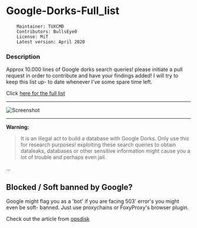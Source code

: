 # Google-Dorks-Full_list

		Maintainer: TUXCMD
		Contributors: BullsEye0
		License: MiT 
		Latest version: April 2020
	
### Description

Approx 10.000 lines of Google dorks search queries!
please initiate a pull request in order to contribute and have your findings added!
I will try to keep this list up- to date whenever I've some spare time left.

Click [here for the full list](https://github.com/TUXCMD/Google-Dorks-Full_list/blob/master/googledorks_full.md) 

****
![Screenshot](/img/img1.gif)
****

**Warning:**
> It is an illegal act to build a database with Google Dorks. 
> Only use this for research purposes! exploiting these search queries to obtain dataleaks, databases or other sensitive
> information might cause you a lot of trouble and perhaps even jail.

...

## Blocked / Soft banned by Google?
Google might flag you as a 'bot' if you are facing 503' error's you might even be soft- banned. 
Just use proxychains or FoxyProxy's browser plugin.

Check out the article from [opsdisk](https://github.com/opsdisk/pagodo#google-is-blocking-me)
